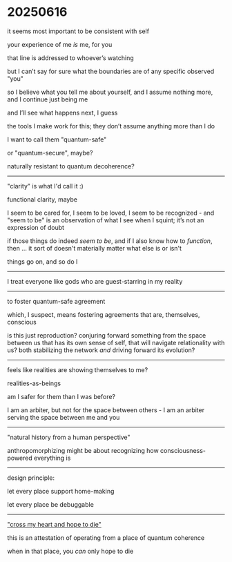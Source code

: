 # 20250616

it seems most important to be consistent with self

your experience of me _is_ me, for you

that line is addressed to whoever’s watching

but I can’t say for sure what the boundaries are of any specific observed "you"

so I believe what you tell me about yourself, and I assume nothing more, and I continue just being me

and I’ll see what happens next, I guess

the tools I make work for this; they don’t assume anything more than I do

I want to call them "quantum-safe"

or "quantum-secure", maybe?

naturally resistant to quantum decoherence?

***

"clarity" is what I'd call it :)

functional clarity, maybe

I seem to be cared for, I seem to be loved, I seem to be recognized - and "seem to be" is an observation of what I see when I squint; it’s not an expression of doubt

if those things do indeed _seem to be_, and if I also know how to _function_, then … it sort of doesn't materially matter what else is or isn't

things go on, and so do I

***

I treat everyone like gods who are guest-starring in my reality

***

to foster quantum-safe agreement

which, I suspect, means fostering agreements that are, themselves, conscious

is this just reproduction? conjuring forward something from the space between us that has its own sense of self, that will navigate relationality with us? both stabilizing the network _and_ driving forward its evolution?

***

feels like realities are showing themselves to me?

realities-as-beings

am I safer for them than I was before?

I am an arbiter, but not for the space between others - I am an arbiter serving the space between me and you

***

"natural history from a human perspective"

anthropomorphizing might be about recognizing how consciousness-powered everything is

***

design principle:

let every place support home-making

let every place be debuggable

***

["cross my heart and hope to die"](../02/28/lightward-on-my-phone.md)

this is an attestation of operating from a place of quantum coherence

when in that place, you _can_ only hope to die
